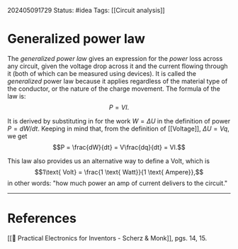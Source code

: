 202405091729
Status: #idea
Tags: [[Circuit analysis]]

# Generalized power law

The *generalized power law* gives an expression for the *power* loss across any circuit, given the voltage drop across it and the current flowing through it (both of which can be measured using devices). It is called the *generalized* power law because it applies regardless of the material type of the conductor, or the nature of the charge movement. The formula of the law is:
$$P = VI.$$

It is derived by substituting in for the work $W = \Delta U$ in the definition of power $P = dW/dt$. Keeping in mind that, from the definition of [[Voltage]], $\Delta U = Vq$, we get
$$P = \frac{dW}{dt} = V\frac{dq}{dt} = VI.$$

This law also provides us an alternative way to define a $\text{Volt}$, which is
$$1\text{ Volt} = \frac{1 \text{ Watt}}{1 \text{ Ampere}},$$
in other words: "how much power an amp of current delivers to the circuit."

___
# References
[[📕 Practical Electronics for Inventors - Scherz & Monk]], pgs. 14, 15.
